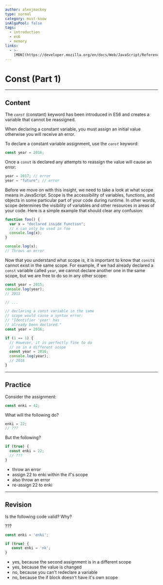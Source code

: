 ```yaml
---
author: alexjmackey
type: normal
category: must-know
inAlgoPool: false
tags:
  - introduction
  - es6
  - memory
links:
  - >-
    [MDN](https://developer.mozilla.org/en/docs/Web/JavaScript/Reference/Statements/const){website}
---
```


# Const (Part 1)


---

## Content

The *`const`* (constant) keyword has been introduced in ES6 and creates a variable that cannot be reassigned.

When declaring a constant variable, you must assign an initial value otherwise you
will receive an error.

To declare a constant variable assignment, use the *`const`* keyword:

```javascript
const year = 2016;
```

Once a `const` is declared any attempts to reassign the value will cause an error:

```javascript
year = 2017; // error
year = "future"; // error
```

Before we move on with this insight, we need to take a look at what scope means in JavaScript. Scope is the accessibility of variables, functions, and objects in some particular part of your code during runtime. In other words, scope determines the visibility of variables and other resources in areas of your code. Here is a simple example that should clear any confusion:

```js
function foo() {
  var x = "declared inside function";
  // x can only be used in foo
  console.log(x);
}

console.log(x);
// Throws an error
```

Now that you understand what scope is, it is important to know that `const`s cannot exist in the same scope. For example, if we had already declared a `const` variable called `year`, we cannot declare another one in the same scope, but we are free to do so in any other scope:

```javascript
const year = 2015;
console.log(year);
// 2015

// ...

// declaring a const variable in the same 
// scope would cause a syntax error:
// "Identifier 'year' has 
// already been declared."
const year = 2016;

if (1 == 1) {
  // However, it is perfectly fine to do
  // so in a different scope
  const year = 2016;
  console.log(year);
  // 2016
}
```


---

## Practice

Consider the assignment:

```javascript
const enki = 42;
```

What will the following do?

```javascript
enki = 22;
// ???
```

But the following?

```javascript
if (true) {
  const enki = 22;
  // ???
}
```

- throw an error
- assign 22 to enki within the if's scope
- also throw an error
- re-assign 22 to enki


---

## Revision

Is the following code valid? Why?

???

```javascript
const enki = 'enki';

if (true) {
   const enki = 'nk';
}
```

- yes, because the second assignment is in a different scope
- yes, because the value is changed
- no, because you can't redeclare a variable
- no, because the if block doesn't have it's own scope
